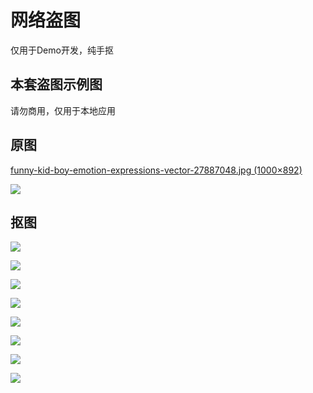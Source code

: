 # 网络盗图
仅用于Demo开发，纯手抠
## 本套盗图示例图
请勿商用，仅用于本地应用
## 原图

[funny-kid-boy-emotion-expressions-vector-27887048.jpg (1000×892)](
https://cdn4.vectorstock.com/i/1000x1000/70/48/funny-kid-boy-emotion-expressions-vector-27887048.jpg)

![](img/2020-03-08-15-39-47.png)

## 抠图

![](img/2020-03-08-15-40-22.png)

![](img/2020-03-08-15-40-37.png)

![](img/2020-03-08-15-40-49.png)

![](img/2020-03-08-15-41-03.png)

![](img/2020-03-08-15-41-16.png)

![](img/2020-03-08-15-41-28.png)

![](img/2020-03-08-15-41-36.png)

![](img/2020-03-08-15-41-44.png)